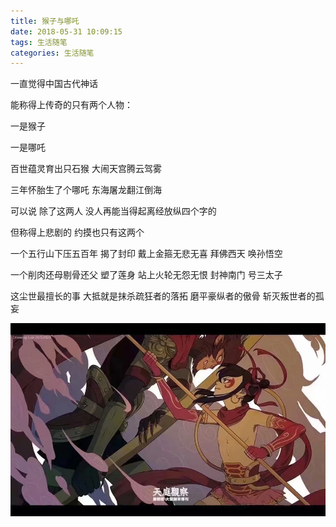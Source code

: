 ```yaml
---
title: 猴子与哪吒
date: 2018-05-31 10:09:15
tags: 生活随笔
categories: 生活随笔
---
```


一直觉得中国古代神话

能称得上传奇的只有两个人物：

一是猴子 

一是哪吒

百世蕴灵育出只石猴 大闹天宫腾云驾雾

三年怀胎生了个哪吒 东海屠龙翻江倒海

可以说 除了这两人 没人再能当得起离经放纵四个字的

但称得上悲剧的 约摸也只有这两个

一个五行山下压五百年 揭了封印 戴上金箍无悲无喜 拜佛西天 唤孙悟空

一个削肉还母剔骨还父 塑了莲身 站上火轮无怨无恨 封神南门 号三太子

这尘世最擅长的事 大抵就是抹杀疏狂者的落拓 磨平豪纵者的傲骨 斩灭叛世者的孤妄

![猴子与哪吒](/猴子与哪吒/hznz.jpg)